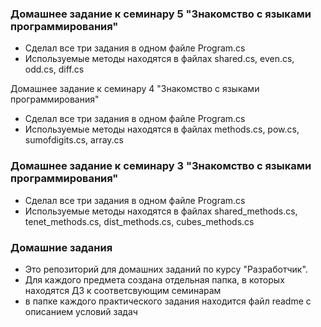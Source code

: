 ### Домашнее задание к семинару 5 "Знакомство с языками программирования"

* Сделал все три задания в одном файле Program.cs
* Используемые методы находятся в файлах shared.cs, even.cs, odd.cs, diff.cs


Домашнее задание к семинару 4 "Знакомство с языками программирования"

* Сделал все три задания в одном файле Program.cs
* Используемые методы находятся в файлах methods.cs, pow.cs, sumofdigits.cs, array.cs

### Домашнее задание к семинару 3 "Знакомство с языками программирования"

* Сделал все три задания в одном файле Program.cs
* Используемые методы находятся в файлах shared_methods.cs, tenet_methods.cs, dist_methods.cs, cubes_methods.cs

### Домашние задания

* Это репозиторий для домашних заданий по курсу "Разработчик".
* Для каждого предмета создана отдельная папка, в которых находятся ДЗ к соответсвующим семинарам
* в папке каждого практического задания находится файл readme с описанием условий задач

